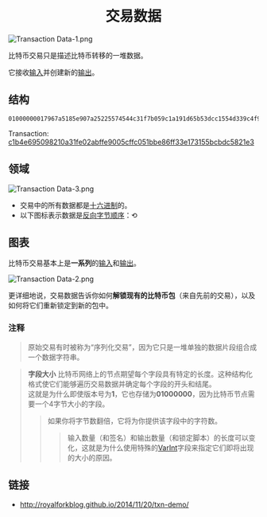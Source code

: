 # <center>交易数据</center>
![Transaction Data-1.png](img/Transaction%20Data-1-svg.png)

比特币交易只是描述比特币转移的一堆数据。

它接收[输入](../Transaction%20Data/Input/input.md)并创建新的[输出](../Transaction%20Data/output/output.md)。

## 结构
```
01000000017967a5185e907a25225574544c31f7b059c1a191d65b53dcc1554d339c4f9efc010000006a47304402206a2eb16b7b92051d0fa38c133e67684ed064effada1d7f925c842da401d4f22702201f196b10e6e4b4a9fff948e5c5d71ec5da53e90529c8dbd122bff2b1d21dc8a90121039b7bcd0824b9a9164f7ba098408e63e5b7e3cf90835cceb19868f54f8961a825ffffffff014baf2100000000001976a914db4d1141d0048b1ed15839d0b7a4c488cd368b0e88ac00000000
```
Transaction: [c1b4e695098210a31fe02abffe9005cffc051bbe86ff33e173155bcbdc5821e3](https://learnmeabitcoin.com/explorer/transaction/c1b4e695098210a31fe02abffe9005cffc051bbe86ff33e173155bcbdc5821e3)

## 领域

![Transaction Data-3.png](img/Transaction%20Data-3.png)

* 交易中的所有数据都是[十六进制](../../Other/Hexadecimal/hexadecimal.md)的。
* 以下图标表示数据是[反向字节顺序](../../Other/Little-endian/Little-Endian.md)：⟲

## 图表
比特币交易基本上是**一系列**的[输入](../Transaction%20Data/Input/input.md)和[输出](../Transaction%20Data/output/output.md)。

![Transaction Data-2.png](img/Transaction%20Data-2%20(1).gif)

更详细地说，交易数据告诉你如何**解锁现有的比特币包**（来自先前的交易），以及如何将它们重新锁定到新的包中。

### 注释

>原始交易有时被称为“序列化交易”，因为它只是一堆单独的数据片段组合成一个数据字符串。

>**字段大小**
比特币网络上的节点期望每个字段具有特定的长度。这种结构化格式使它们能够遍历交易数据并确定每个字段的开头和结尾。  
这就是为什么即使版本号为**1**，它也存储为**01000000**，因为比特币节点需要一个4字节大小的字段。  
>>如果你将字节数翻倍，它将为你提供该字段中的字符数。
>>>输入数量（和签名）和输出数量（和锁定脚本）的长度可以变化，这就是为什么使用特殊的[VarInt](../../Other/VarInt/varint.md)字段来指定它们即将出现的大小的原因。

## 链接
* http://royalforkblog.github.io/2014/11/20/txn-demo/